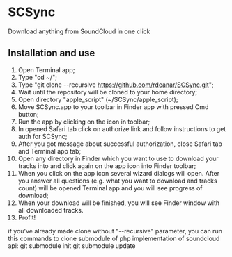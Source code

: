 SCSync
======

Download anything from SoundCloud in one click


Installation and use
------

1. Open Terminal app;
2. Type "cd ~/";
3. Type "git clone --recursive https://github.com/rdeanar/SCSync.git";
4. Wait until the repository will be cloned to your home directory;
5. Open directory "apple_script" (~/SCSync/apple_script);
6. Move SCSync.app to your toolbar in Finder app with pressed Cmd button;
7. Run the app by clicking on the icon in toolbar;
8. In opened Safari tab click on authorize link and follow instructions to get auth for SCSync;
9. After you got message about successful authorization, close Safari tab and Terminal app tab;
10. Open any directory in Finder which you want to use to download your tracks into and click again on the app icon into Finder toolbar;
11. When you click on the app icon several wizard dialogs will open. After you answer all questions (e.g. what you want to download and tracks count) will be opened Terminal app and you will see progress of download;
12. When your download will be finished, you will see Finder window with all downloaded tracks.
13. Profit!


if you've already made clone without "--recursive" parameter, you can run this commands to clone submodule of php implementation of soundcloud api:
git submodule init
git submodule update
